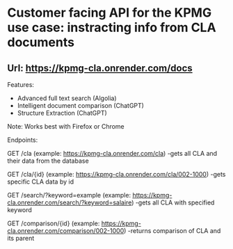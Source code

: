 # Customer facing API for the KPMG use case: instracting info from CLA documents
## Url: https://kpmg-cla.onrender.com/docs

Features:

  - Advanced full text search (Algolia)
  - Intelligent document comparison (ChatGPT)
  - Structure Extraction (ChatGPT)

Note: Works best with Firefox or Chrome



Endpoints:

GET /cla (example: https://kpmg-cla.onrender.com/cla)
  -gets all CLA and their data from the database


GET /cla/{id} (example: https://kpmg-cla.onrender.com/cla/002-1000)
  -gets specific CLA data by id


GET /search/?keyword=example (example: https://kpmg-cla.onrender.com/search/?keyword=salaire)
  -gets all CLA with specified keyword


GET /comparison/{id} (example: https://kpmg-cla.onrender.com/comparison/002-1000)
  -returns comparison of CLA and its parent

